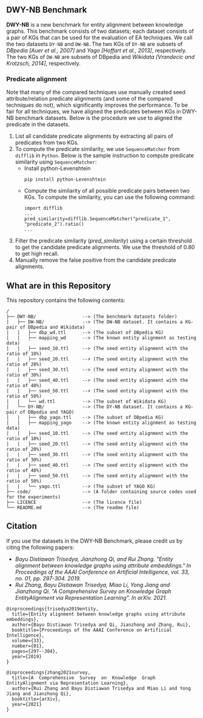 ## DWY-NB Benchmark
**DWY-NB** is a new benchmark for entity alignment between knowledge graphs. This benchmark consists of two datasets; each dataset consists of a pair of KGs that can be used for the evaluation of EA techniques. We call the two datasets `DY-NB` and `DW-NB`. The two KGs of `DY-NB` are subsets of *DBpedia [Auer et al., 2007]* and *Yago [Hoffart et al., 2013]*, respectively. The two KGs of `DW-NB` are subsets of DBpedia and *Wikidata [Vrandecic and Krotzsch, 2014]*, respectively.

### Predicate alignment
Note that many of the compared techniques use manually created seed attribute/relation predicate alignments (and some of the compared techniques do not), which significantly improves the performance. To be fair for all techniques, we have aligned the predicates between KGs in DWY-NB benchmark datasets. Below is the procedure we use to aligned the predicate in the datasets.

1. List all candidate predicate alignments by extracting all pairs of predicates from two KGs.
2. To compute the predicate similarity, we use `SequenceMatcher` from `difflib` in `Python`. Below is the sample instruction to compute predicate similarity using `SequenceMatcher`: 
   * Install python-Levenshtein
      ```
      pip install python-Levenshtein
      ```
   * Compute the similarity of all possible predicate pairs between two KGs. To compute the similarity, you can use the following command:
      ```
      import difflib
      ...
      pred_similarity=difflib.SequenceMatcher("predicate_1", "predicate_2").ratio()
      ...
3. Filter the predicate similarity (*pred_similarity*) using a certain threshold to get the candidate predicate alignments. We use the threshold of 0.80 to get high recall.
4. Manually remove the false positive from the candidate predicate alignments.


## What are in this Repository
This repository contains the following contents:
```
/
├── DWY-NB/                 --> (The benchmark datasets folder)
|   ├── DW-NB/              --> (The DW-NB dataset. It contains a KG-pair of DBpedia and Wikidata)
|   |   ├── dbp_wd.ttl      --> (The subset of DBpedia KG)
|   |   ├── mapping_wd      --> (The known entity alignment as testing data)
|   |   ├── seed_10.ttl     --> (The seed entity alignment with the ratio of 10%)
|   |   ├── seed_20.ttl     --> (The seed entity alignment with the ratio of 20%)
|   |   ├── seed_30.ttl     --> (The seed entity alignment with the ratio of 30%)
|   |   ├── seed_40.ttl     --> (The seed entity alignment with the ratio of 40%)
|   |   ├── seed_50.ttl     --> (The seed entity alignment with the ratio of 50%)
|   |   └── wd.ttl          --> (The subset of Wikidata KG)
|   └── DY-NB/              --> (The DY-NB dataset. It contains a KG-pair of DBpedia and YAGO)
|   |   ├── dbp_yago.ttl    --> (The subset of DBpedia KG)
|   |   ├── mapping_yago    --> (The known entity alignment as testing data)
|   |   ├── seed_10.ttl     --> (The seed entity alignment with the ratio of 10%)
|   |   ├── seed_20.ttl     --> (The seed entity alignment with the ratio of 20%)
|   |   ├── seed_30.ttl     --> (The seed entity alignment with the ratio of 30%)
|   |   ├── seed_40.ttl     --> (The seed entity alignment with the ratio of 40%)
|   |   ├── seed_50.ttl     --> (The seed entity alignment with the ratio of 50%)
|   |   └── yago.ttl        --> (The subset of YAGO KG)
├── code/                   --> (A folder containing source codes used for the experiments)   
├── LICENCE                 --> (The licence file)
└── README.md               --> (The readme file)
```

## Citation
If you use the datasets in the DWY-NB Benchmark, please credit us by citing the following papers:

* *Bayu Distiawan Trisedya, Jianzhong Qi, and Rui Zhang. "Entity alignment between knowledge graphs using attribute embeddings." In Proceedings of the AAAI Conference on Artificial Intelligence, vol. 33, no. 01, pp. 297-304. 2019.*
* *Rui Zhang, Bayu Distiawan Trisedya, Miao Li, Yong Jiang and Jianzhong Qi. "A  Comprehensive  Survey  on  Knowledge  Graph  EntityAlignment via Representation Learning". In arXiv. 2021.*

```
@inproceedings{trisedya2019entity,
  title={Entity alignment between knowledge graphs using attribute embeddings},
  author={Bayu Distiawan Trisedya and Qi, Jianzhong and Zhang, Rui},
  booktitle={Proceedings of the AAAI Conference on Artificial Intelligence},
  volume={33},
  number={01},
  pages={297--304},
  year={2019}
}

@inproceedings{zhang2021survey,
  title={A  Comprehensive  Survey  on  Knowledge  Graph  EntityAlignment via Representation Learning},
  author={Rui Zhang and Bayu Distiawan Trisedya and Miao Li and Yong Jiang and Jianzhong Qi},
  booktitle={arXiv},
  year={2021}
}
```
